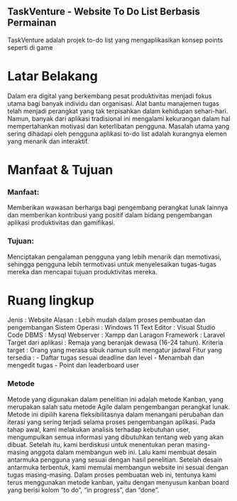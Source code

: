 ## TaskVenture - Website To Do List Berbasis Permainan

<p>TaskVenture adalah projek to-do list yang mengaplikasikan konsep points seperti di game</p>

<h1>Latar Belakang</h1>
<p>Dalam era digital yang berkembang pesat produktivitas menjadi fokus utama bagi banyak individu dan organisasi. Alat bantu manajemen tugas telah menjadi perangkat yang tak terpisahkan dalam kehidupan sehari-hari. Namun, banyak dari aplikasi tradisional ini mengalami kekurangan dalam hal mempertahankan motivasi dan keterlibatan pengguna. Masalah utama yang sering dihadapi oleh pengguna aplikasi to-do list adalah kurangnya elemen yang menarik dan interaktif.</p>

<h1>Manfaat & Tujuan</h1>
<h3>Manfaat: </h3>
<p>Memberikan wawasan berharga bagi pengembang perangkat lunak lainnya dan memberikan kontribusi yang positif dalam bidang pengembangan aplikasi produktivitas dan gamifikasi.</p>

<h3>Tujuan: </h3>
<p>Menciptakan pengalaman pengguna yang lebih menarik dan memotivasi, sehingga pengguna lebih termotivasi untuk menyelesaikan tugas-tugas mereka dan mencapai tujuan produktivitas mereka.</p>

<h1>Ruang lingkup</h1>
<p>
Jenis : Website 
Alasan : Lebih mudah dalam proses pembuatan dan pengembangan
Sistem Operasi : Windows 11 
Text Editor : Visual Studio Code 
DBMS : Mysql 
Webserver : Xampp dan Laragon
Framework : Laravel 
Target dari aplikasi : Remaja yang beranjak dewasa (16-24 tahun).
Kriteria target : Orang yang merasa sibuk namun sulit mengatur jadwal
Fitur yang tersedia : 
- Daftar tugas sesuai deadline dan level
- Menambah dan mengedit tugas
- Point dan leaderboard user
</p>

<h3>Metode</h3>

<p>Metode yang digunakan dalam penelitian ini adalah metode Kanban, yang merupakan salah satu metode Agile dalam pengembangan perangkat lunak. Metode ini dipilih karena fleksibilitasnya dalam menangani perubahan dan iterasi yang sering terjadi selama proses pengembangan aplikasi. 
Pada tahap awal, kami melakukan analisis terhadap kebutuhan user, mengumpulkan semua informasi yang dibutuhkan tentang web yang akan dibuat. Setelah itu, kami berdiskusi untuk menentukan peran masing-masing anggota dalam membangun web ini. Lalu kami membuat desain antarmuka pengguna yang sesuai dengan hasil penelitian. Setelah desain antarmuka terbentuk, kami memulai membangun website ini sesuai dengan tugas masing-masing. Dalam proses pembuatan web ini, tentunya kami terus menggunakan metode kanban, yaitu dengan menyusun kanban board yang berisi kolom “to do”, “in progress”, dan “done”.</p>
